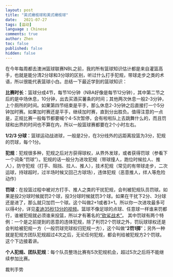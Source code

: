 ```yaml
---
layout: post
title: "英式橄榄球和美式橄榄球"
date:   2021-07-27
tags: [运动]
language : Chinese
comments: true
author: Zhen
toc: false
published: false
hidden: false
---
```

在今年每周都去澳洲篮球联赛NBL之前，我的所有篮球知识估计都是来自灌篮高手，也就是能分清2分球和3分球的区别，听过什么打手犯规，带球走步之类的术语，所以很能代表篮球小白。总结一下最近学到的篮球知识：

**比赛时长**：篮球分成4节，每节10分钟（NBA好像是每节12分钟），其中第二节之后的是中场休息，10分钟，出去买酒买薯条的时间；其他两次休息一般2-3分钟，上个厕所的时间。如果第四节结束是平手，那么休息2-3分钟之后直接打一个5分钟加时赛。如果加时赛还是平手，继续加时赛，直到分出胜负。值得注意的一点是，正规比赛一般每节都要喊个4-5次暂停，会有啦啦队上去跳舞什么的，而且罚球和出界的时间也不算在内，所以一般篮球赛都要在2个小时左右。

**1/2/3 分球**：篮球运动战进球，一般是2分，在3分线外的远距离投篮为3分，犯规的罚球，每个1分。

**犯规**：犯规很多种，犯规之后对方获得球权，从界外发球，或者获得罚球（参看下一个词条“罚球”）。犯规的话一般分为进攻犯规（带球撞人，跑位时候拉人、推人），防守犯规（打手、阻挡、拉人、推人），技术犯规（常见的有带球走步，二次运球，持球超时，过半场时候又回己方球场），违体犯规（恶意推人，绊人等危险动作）

**罚球**：在投篮过程中被对方打手、推人之类的干扰犯规，会判被犯规队员罚球。如果是投2分球时候就罚2个球，投3分球时候就罚3个球。如果在干扰下2分、3分球还是进了，那么就只加罚一个球。这个叫做2+1或者3+1。所以你一次进攻最多可以得4分，详见[麦迪35秒13分的视频](https://youtu.be/6CReaDneTBw)。篮球不像足球的点球、任意球一样谁来罚都行，谁被犯规就必须谁来投篮，所以才有著名的[“砍鲨战术”](https://zh.wikipedia.org/wiki/%E7%A0%8D%E9%B2%A8%E6%88%98%E6%9C%AF)。 其中罚球有两个特例：一个是之前提到的恶意的违体犯规，除了判罚2个罚球之外，罚玩球球权还是会判给被犯规一方（一般罚球完球权归犯规一方），这个叫做“**2罚1掷**”；另外一种就是犯规方团队犯规超过4次之后，无论任何犯规，都会判给被犯规方2个罚球。这个下边接着讲。

**个人犯规、团队犯规**：每个队员整场比赛有5次犯规机会，超过5次之后将不能继续参加比赛。

裁判手势
<!--stackedit_data:
eyJoaXN0b3J5IjpbLTE0NjM1MzU0MjIsLTc4ODEyNTE5MywtOD
U5MjQ5MDMzLDIwODE1MjEwNjAsLTU1OTA5NTM0NSwtMzA2NDMx
OTQyXX0=
-->
